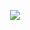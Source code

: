 <p align="center">
  <img src="https://media.giphy.com/media/aNqEFrYVnsS52/giphy.gif">
</p>
<p align="center">

</p>
